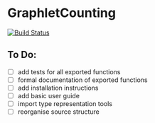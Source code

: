 # GraphletCounting

[![Build Status](https://github.com/osbornejr/GraphletCounting.jl/actions/workflows/CI.yml/badge.svg?branch=main)](https://github.com/osbornejr/GraphletCounting.jl/actions/workflows/CI.yml?query=branch%3Amain)

## To Do:
- [ ] add tests for all exported functions
- [ ] formal documentation of exported functions
- [ ] add installation instructions
- [ ] add basic user guide
- [ ] import type representation tools
- [ ] reorganise source structure
